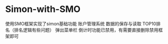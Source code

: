 # Simon-with-SMO
使用SMO框架实现了simon基础功能
账户管理系统
数据的保存与读取
TOP10排名（排名逻辑有些问题）
弹出菜单栏
倒计时功能已禁用，有需要直接删除禁用框架即可
